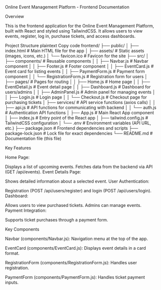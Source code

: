 Online Event Management Platform - Frontend Documentation

Overview

This is the frontend application for the Online Event Management Platform, built with React and styled using TailwindCSS. It allows users to view events, register, log in, purchase tickets, and access dashboards.

Project Structure
plaintext
Copy code
frontend/
├── public/
│   ├── index.html               # Main HTML file for the app
│   ├── assets/                  # Static assets (images, icons, etc.)
│   └── favicon.ico              # Favicon for the site
├── src/
│   ├── components/              # Reusable components
│   │   ├── Navbar.js            # Navbar component
│   │   ├── Footer.js            # Footer component
│   │   ├── EventCard.js         # Event card for listing events
│   │   ├── PaymentForm.js       # Payment form component
│   │   └── RegistrationForm.js  # Registration form for users
│   ├── pages/                   # Pages for routing
│   │   ├── Home.js              # Home page
│   │   ├── EventDetail.js       # Event detail page
│   │   ├── Dashboard.js         # Dashboard for users/admins
│   │   ├── AdminPanel.js        # Admin panel for managing events
│   │   ├── Login.js             # Login page
│   │   └── Checkout.js          # Checkout page for purchasing tickets
│   ├── services/                # API service functions (axios calls)
│   │   ├── api.js               # API functions for communicating with backend
│   │   └── auth.js              # Authentication API functions
│   ├── App.js                   # Main React App component
│   ├── index.js                 # Entry point of the React app
│   ├── tailwind.config.js       # TailwindCSS configuration
│   └── .env                     # Environment variables (API URL, etc.)
├── package.json                 # Frontend dependencies and scripts
├── package-lock.json            # Lock file for exact dependencies
└── README.md                    # Documentation file (this file)

Key Features

Home Page:

Displays a list of upcoming events.
Fetches data from the backend via API (GET /api/events).
Event Details Page:

Shows detailed information about a selected event.
User Authentication:

Registration (POST /api/users/register) and login (POST /api/users/login).
Dashboard:

Allows users to view purchased tickets.
Admins can manage events.
Payment Integration:

Supports ticket purchases through a payment form.

Key Components

Navbar (components/Navbar.js): Navigation menu at the top of the app.

EventCard (components/EventCard.js): Displays event details in a card format.

RegistrationForm (components/RegistrationForm.js): Handles user registration.

PaymentForm (components/PaymentForm.js): Handles ticket payment inputs.

